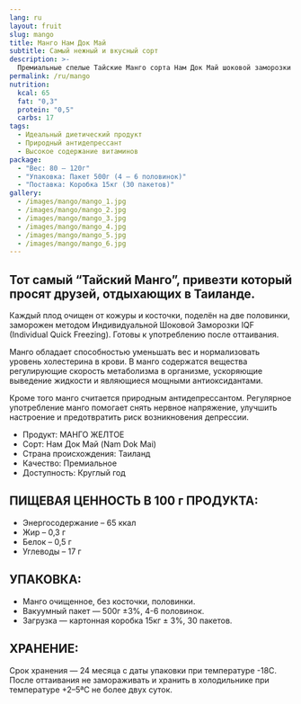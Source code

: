 ```yaml
---
lang: ru
layout: fruit
slug: mango
title: Манго Нам Док Май
subtitle: Самый нежный и вкусный сорт
description: >-
  Премиальные спелые Тайские Манго сорта Нам Док Май шоковой заморозки
permalink: /ru/mango
nutrition:
  kcal: 65
  fat: "0,3"
  protein: "0,5"
  carbs: 17
tags:
  - Идеальный диетический продукт
  - Природный антидепрессант
  - Высокое содержание витаминов
package:
  - "Вес: 80 — 120г"
  - "Упаковка: Пакет 500г (4 — 6 половинок)"
  - "Поставка: Коробка 15кг (30 пакетов)"
gallery:
  - /images/mango/mango_1.jpg
  - /images/mango/mango_2.jpg
  - /images/mango/mango_3.jpg
  - /images/mango/mango_4.jpg
  - /images/mango/mango_5.jpg
  - /images/mango/mango_6.jpg
---
```


## Тот самый “Тайский Манго”, привезти который просят друзей, отдыхающих в Таиланде.

Каждый плод очищен от кожуры и косточки, поделён на две половинки, заморожен
методом Индивидуальной Шоковой Заморозки IQF (Individual Quick Freezing).
Готовы к употреблению после оттаивания.

Манго обладает способностью уменьшать вес и нормализовать уровень холестерина в
крови. В манго содержатся вещества регулирующие скорость метаболизма в
организме, ускоряющие выведение жидкости и являющиеся мощными антиоксидантами.

Кроме того манго считается природным антидепрессантом. Регулярное
употребление манго помогает снять нервное напряжение, улучшить настроение и
предотвратить риск возникновения депрессии.

* Продукт: МАНГО ЖЕЛТОЕ
* Сорт: Нам Док Май (Nam Dok Mai)
* Страна происхождения: Таиланд
* Качество: Премиальное
* Доступность: Круглый год

## ПИЩЕВАЯ ЦЕННОСТЬ В 100 г ПРОДУКТА:

* Энергосодержание – 65 ккал
* Жир – 0,3 г
* Белок – 0,5 г
* Углеводы – 17 г

## УПАКОВКА:

* Манго очищенное, без косточки, половинки.
* Вакуумный пакет — 500г ±3%, 4-6 половинок.
* Загрузка — картонная коробка 15кг ± 3%, 30 пакетов.

## ХРАНЕНИЕ:

Срок хранения — 24 месяца с даты упаковки при температуре -18С. После
оттаивания не замораживать и хранить в холодильнике при температуре +2–5ªС не
более двух суток.
